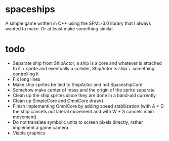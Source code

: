 # spaceships
A simple game written in C++ using the SFML-3.0 library that I always wanted to make. Or at least make something similar.
# todo
- Separate ship from ShipActor, a ship is a core and whatever is attached to it + sprite and eventually a collider, ShipActor is ship + something controlling it
- Fix long lines
- Make ship sprites be tied to ShipActor and not SpaceshipCore
- Somehow make center of mass and the origin of the sprite separate
- Clean up the ship sprites since they are done in a band-aid currently
- Clean up SimpleCore and OmniCore draw()
- Finish implementing OmniCore by adding speed stabilization (with A + D the ship cancels out lateral movement and with W + S cancels main movement)
- Do not translate symbolic units to screen pixels directly, rather implement a game camera
- Viable graphics
